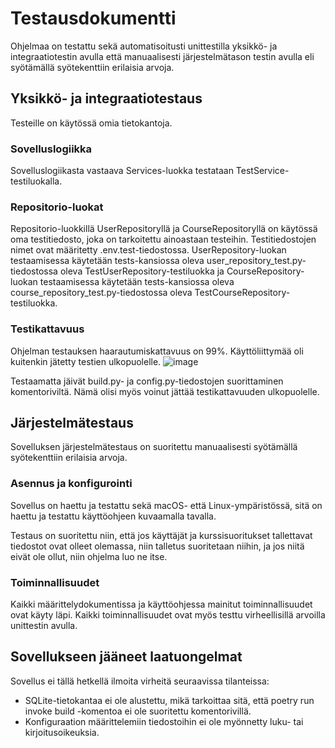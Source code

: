 # Testausdokumentti

Ohjelmaa on testattu sekä automatisoitusti unittestilla yksikkö- ja integraatiotestin avulla että manuaalisesti järjestelmätason testin avulla eli syötämällä syötekenttiin erilaisia arvoja. 

## Yksikkö- ja integraatiotestaus

Testeille on käytössä omia tietokantoja.

### Sovelluslogiikka

Sovelluslogiikasta vastaava Services-luokka testataan TestService-testiluokalla. 

### Repositorio-luokat

Repositorio-luokkillä UserRepositoryllä ja CourseRepositoryllä on käytössä oma testitiedosto, joka on tarkoitettu ainoastaan testeihin. 
Testitiedostojen nimet ovat määritetty .env.test-tiedostossa. UserRepository-luokan testaamisessa käytetään tests-kansiossa oleva user_repository_test.py-tiedostossa oleva TestUserRepository-testiluokka ja CourseRepository-luokan testaamisessa käytetään tests-kansiossa oleva course_repository_test.py-tiedostossa oleva TestCourseRepository-testiluokka.

### Testikattavuus

Ohjelman testauksen haarautumiskattavuus on 99%. Käyttöliittymää oli kuitenkin jätetty testien ulkopuolelle.
![image](https://github.com/ds20220914/ohjelmistotekniikka/assets/123125841/c0ee8475-6997-4faf-8ae3-49fc3fce3b0f)

Testaamatta jäivät build.py- ja config.py-tiedostojen suorittaminen komentoriviltä. Nämä olisi myös voinut jättää testikattavuuden ulkopuolelle. 

## Järjestelmätestaus

Sovelluksen järjestelmätestaus on suoritettu manuaalisesti syötämällä syötekenttiin erilaisia arvoja.

### Asennus ja konfigurointi

Sovellus on haettu ja testattu sekä macOS- että Linux-ympäristössä, sitä on haettu ja testattu käyttöohjeen kuvaamalla tavalla.

Testaus on suoritettu niin, että jos käyttäjät ja kurssisuoritukset tallettavat tiedostot ovat olleet olemassa, niin talletus suoritetaan niihin, ja jos niitä eivät ole ollut, niin ohjelma luo ne itse.  

### Toiminnallisuudet

Kaikki määrittelydokumentissa ja käyttöohjessa mainitut toiminnallisuudet ovat käyty läpi. Kaikki toiminnallisuudet ovat myös testtu virheellisillä arvoilla unittestin avulla. 

## Sovellukseen jääneet laatuongelmat

Sovellus ei tällä hetkellä ilmoita virheitä seuraavissa tilanteissa:

- SQLite-tietokantaa ei ole alustettu, mikä tarkoittaa sitä, että poetry run invoke build -komentoa ei ole suoritettu komentorivillä.
- Konfiguraation määrittelemiin tiedostoihin ei ole myönnetty luku- tai kirjoitusoikeuksia.

